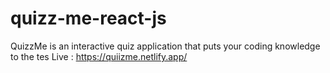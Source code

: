 # quizz-me-react-js
QuizzMe is an interactive quiz application that puts your coding knowledge to the tes
Live : https://quiizme.netlify.app/
